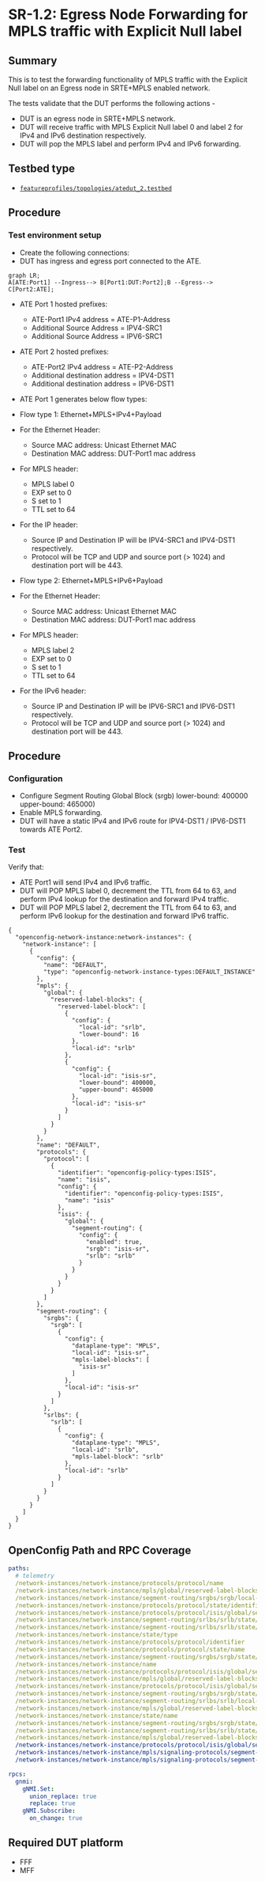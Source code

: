 # SR-1.2: Egress Node Forwarding for MPLS traffic with Explicit Null label

## Summary

This is to test the forwarding functionality of MPLS traffic with the Explicit Null label on an Egress node 
in SRTE+MPLS enabled network.

The tests validate that the DUT performs the following actions -

 - DUT is an egress node in SRTE+MPLS network.
 - DUT will receive traffic with MPLS Explicit Null label 0 and label 2 for IPv4 and IPv6 destination respectively.
 - DUT will pop the MPLS label and perform IPv4 and IPv6 forwarding.


## Testbed type

* [`featureprofiles/topologies/atedut_2.testbed`](https://github.com/openconfig/featureprofiles/blob/main/topologies/atedut_2.testbed)

## Procedure

### Test environment setup

* Create the following connections:
* DUT has ingress and egress port connected to the ATE.
  
```mermaid
graph LR; 
A[ATE:Port1] --Ingress--> B[Port1:DUT:Port2];B --Egress--> C[Port2:ATE];
```

* ATE Port 1 hosted prefixes:
  
  * ATE-Port1 IPv4 address = ATE-P1-Address
  * Additional Source Address = IPV4-SRC1
  * Additional Source Address = IPV6-SRC1

* ATE Port 2 hosted prefixes:
  
  * ATE-Port2 IPv4 address = ATE-P2-Address
  * Additional destination address = IPV4-DST1
  * Additional destination address = IPV6-DST1

*  ATE Port 1 generates below flow types:
 
 * Flow type 1:  Ethernet+MPLS+IPv4+Payload
  * For the Ethernet Header:
     * Source MAC address: Unicast Ethernet MAC
     * Destination MAC address: DUT-Port1 mac address
  * For MPLS header:
     * MPLS label 0
     * EXP set to 0
     * S set to 1
     * TTL set to 64  
  * For the IP header:
     * Source IP and Destination IP will be IPV4-SRC1 and IPV4-DST1 respectively.
     * Protocol will be TCP and UDP and source port (> 1024) and destination port will be 443.

 * Flow type 2:  Ethernet+MPLS+IPv6+Payload
  * For the Ethernet Header:
     * Source MAC address: Unicast Ethernet MAC
     * Destination MAC address: DUT-Port1 mac address
  * For MPLS header:
     * MPLS label 2
     * EXP set to 0
     * S set to 1
     * TTL set to 64  
  * For the IPv6 header:
     * Source IP and Destination IP will be IPV6-SRC1 and IPV6-DST1 respectively.
     * Protocol will be TCP and UDP and source port (> 1024) and destination port will be 443.
       
## Procedure

### Configuration
                              
*   Configure Segment Routing Global Block (srgb) lower-bound: 400000 upper-bound: 465000)
*   Enable MPLS forwarding.
*   DUT will have a static IPv4 and IPv6 route for IPV4-DST1 / IPV6-DST1 towards ATE Port2.

### Test 

Verify that:

*  ATE Port1 will send IPv4 and IPv6 traffic.
*  DUT will POP MPLS label 0, decrement the TTL from 64 to 63, and perform IPv4 lookup for the destination and forward IPv4 traffic.
*  DUT will POP MPLS label 2, decrement the TTL from 64 to 63, and perform IPv6 lookup for the destination and forward IPv6 traffic.

```
{
  "openconfig-network-instance:network-instances": {
    "network-instance": [
      {
        "config": {
          "name": "DEFAULT",
          "type": "openconfig-network-instance-types:DEFAULT_INSTANCE"
        },
        "mpls": {
          "global": {
            "reserved-label-blocks": {
              "reserved-label-block": [
                {
                  "config": {
                    "local-id": "srlb",
                    "lower-bound": 16
                  },
                  "local-id": "srlb"
                },
                {
                  "config": {
                    "local-id": "isis-sr",
                    "lower-bound": 400000,
                    "upper-bound": 465000
                  },
                  "local-id": "isis-sr"
                }
              ]
            }
          }
        },
        "name": "DEFAULT",
        "protocols": {
          "protocol": [
            {
              "identifier": "openconfig-policy-types:ISIS",
              "name": "isis",
              "config": {
                "identifier": "openconfig-policy-types:ISIS",
                "name": "isis"
              },
              "isis": {
                "global": {
                  "segment-routing": {
                    "config": {
                      "enabled": true,
                      "srgb": "isis-sr",
                      "srlb": "srlb"
                    }
                  }
                }
              }
            }
          ]
        },
        "segment-routing": {
          "srgbs": {
            "srgb": [
              {
                "config": {
                  "dataplane-type": "MPLS",
                  "local-id": "isis-sr",
                  "mpls-label-blocks": [
                    "isis-sr"
                  ]
                },
                "local-id": "isis-sr"
              }
            ]
          },
          "srlbs": {
            "srlb": [
              {
                "config": {
                  "dataplane-type": "MPLS",
                  "local-id": "srlb",
                  "mpls-label-block": "srlb"
                },
                "local-id": "srlb"
              }
            ]
          }
        }
      }
    ]
  }
}
```
## OpenConfig Path and RPC Coverage

```yaml
paths:
  # telemetry
  /network-instances/network-instance/protocols/protocol/name
  /network-instances/network-instance/mpls/global/reserved-label-blocks/reserved-label-block/state/upper-bound
  /network-instances/network-instance/segment-routing/srgbs/srgb/local-id
  /network-instances/network-instance/protocols/protocol/state/identifier
  /network-instances/network-instance/protocols/protocol/isis/global/segment-routing/state/srgb
  /network-instances/network-instance/segment-routing/srlbs/srlb/state/local-id
  /network-instances/network-instance/segment-routing/srlbs/srlb/state/dataplane-type
  /network-instances/network-instance/state/type
  /network-instances/network-instance/protocols/protocol/identifier
  /network-instances/network-instance/protocols/protocol/state/name
  /network-instances/network-instance/segment-routing/srgbs/srgb/state/dataplane-type
  /network-instances/network-instance/name
  /network-instances/network-instance/protocols/protocol/isis/global/segment-routing/state/srlb
  /network-instances/network-instance/mpls/global/reserved-label-blocks/reserved-label-block/state/lower-bound
  /network-instances/network-instance/protocols/protocol/isis/global/segment-routing/state/enabled
  /network-instances/network-instance/segment-routing/srgbs/srgb/state/mpls-label-blocks
  /network-instances/network-instance/segment-routing/srlbs/srlb/local-id
  /network-instances/network-instance/mpls/global/reserved-label-blocks/reserved-label-block/local-id
  /network-instances/network-instance/state/name
  /network-instances/network-instance/segment-routing/srgbs/srgb/state/local-id
  /network-instances/network-instance/segment-routing/srlbs/srlb/state/mpls-label-block
  /network-instances/network-instance/mpls/global/reserved-label-blocks/reserved-label-block/state/local-id
  /network-instances/network-instance/protocols/protocol/isis/global/segment-routing/state/enabled:
  /network-instances/network-instance/mpls/signaling-protocols/segment-routing/aggregate-sid-counters/aggregate-sid-counter/state/in-pkts:
  /network-instances/network-instance/mpls/signaling-protocols/segment-routing/aggregate-sid-counters/aggregate-sid-counter/state/out-pkts:

rpcs:
  gnmi:
    gNMI.Set:
      union_replace: true
      replace: true
    gNMI.Subscribe:
      on_change: true
```
## Required DUT platform

* FFF
* MFF
